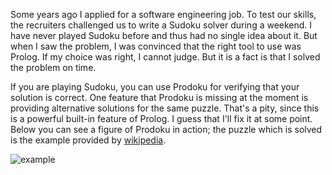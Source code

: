 Some years ago I applied for a software engineering job. To test our skills, the recruiters challenged us to write a Sudoku solver during a weekend. I have never played Sudoku before and thus had no single idea about it. But when I saw the problem, I was convinced that the right tool to use was Prolog. If my choice was right, I cannot judge. But it is a fact is that I solved the problem on time.

If you are playing Sudoku, you can use Prodoku for verifying that your solution is correct. One feature that Prodoku is missing at the moment is providing alternative solutions for the same puzzle. That's a pity, since this is a powerful built-in feature of Prolog. I guess that I'll fix it at some point. Below you can see a figure of Prodoku in action; the puzzle which is solved is the example provided by [wikipedia](http://en.wikipedia.org/wiki/Sudoku).

![example](http://i64.tinypic.com/2ik75gx.png)
